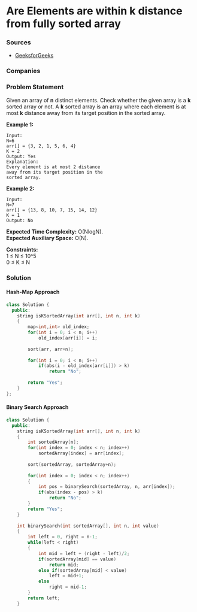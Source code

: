 # Are Elements are within k distance from fully sorted array

### Sources

* [GeeksforGeeks](https://practice.geeksforgeeks.org/problems/k-sorted-array1610/1#)

### Companies

### Problem Statement

Given an array of **n** distinct elements. Check whether the given array is a **k** sorted array or not. A **k** sorted array is an array where each element is at most **k** distance away from its target position in the sorted array.

  
 **Example 1:**

```text
Input:
N=6
arr[] = {3, 2, 1, 5, 6, 4} 
K = 2
Output: Yes
Explanation:
Every element is at most 2 distance 
away from its target position in the
sorted array.  
```

**Example 2:**

```text
Input:
N=7
arr[] = {13, 8, 10, 7, 15, 14, 12}
K = 1
Output: No
```

**Expected Time Complexity:** O\(NlogN\).  
**Expected Auxiliary Space:** O\(N\).

**Constraints:**  
 1 ≤ N ≤ 10^5  
 0 ≤ K ≤ N

### Solution

#### Hash-Map Approach

```cpp
class Solution {
  public:
    string isKSortedArray(int arr[], int n, int k)
    {
        map<int,int> old_index;
        for(int i = 0; i < n; i++)
            old_index[arr[i]] = i;
            
        sort(arr, arr+n);
        
        for(int i = 0; i < n; i++)
            if(abs(i - old_index[arr[i]]) > k)
                return "No";
      
        return "Yes";
    }
};
```

#### Binary Search Approach

```cpp
class Solution {
  public:
    string isKSortedArray(int arr[], int n, int k)
    {
        int sortedArray[n];
        for(int index = 0; index < n; index++)
            sortedArray[index] = arr[index];
            
        sort(sortedArray, sortedArray+n);
        
        for(int index = 0; index < n; index++)
        {
            int pos = binarySearch(sortedArray, n, arr[index]);
            if(abs(index - pos) > k)
                return "No";    
        }
        return "Yes";
    }
    
    int binarySearch(int sortedArray[], int n, int value)
    {
        int left = 0, right = n-1;
        while(left < right)
        {
            int mid = left + (right - left)/2;
            if(sortedArray[mid] == value)
                return mid;
            else if(sortedArray[mid] < value)
                left = mid+1;
            else
                right = mid-1;
        }
        return left;
    }
```

